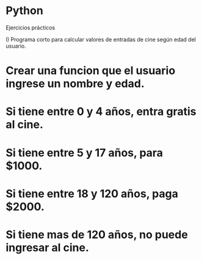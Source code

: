 # Python
Ejercicios prácticos

I) Programa corto para calcular valores de entradas de cine según edad del usuario.

# Crear una funcion que el usuario ingrese un nombre y edad.
# Si tiene entre 0 y 4 años, entra gratis al cine.
# Si tiene entre 5 y 17 años, para $1000.
# Si tiene entre 18 y 120 años, paga $2000.
# Si tiene mas de 120 años, no puede ingresar al cine.


